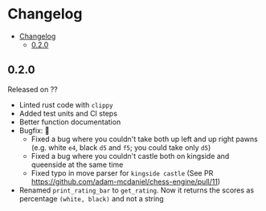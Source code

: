 # Changelog

- [Changelog](#changelog)
  - [0.2.0](#020)

## 0.2.0

Released on ??

- Linted rust code with `clippy`
- Added test units and CI steps
- Better function documentation
- Bugfix: 🐛
  - Fixed a bug where you couldn't take both up left and up right pawns (e.g. white `e4`, black `d5` and `f5`; you could take only `d5`)
  - Fixed a bug where you couldn't castle both on kingside and queenside at the same time
  - Fixed typo in move parser for `kingside castle` (See PR <https://github.com/adam-mcdaniel/chess-engine/pull/11>)
- Renamed `print_rating_bar` to `get_rating`. Now it returns the scores as percentage `(white, black)` and not a string
